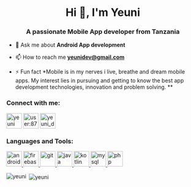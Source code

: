 <h1 align="center">Hi 👋, I'm Yeuni</h1>
<h3 align="center">A passionate Mobile App developer from Tanzania</h3>

- 💬 Ask me about **Android App development**

- 📫 How to reach me **yeunidev@gmail.com**

- ⚡ Fun fact *Mobile is in my nerves
 i live, breathe and dream 
 mobile apps. My interest 
 lies in pursuing and getting 
 to know the best app development
 technologies, 
innovation and problem solving.
**

<p align="left">
<h3 align="left">Connect with me:</h3>
<a href="https://www.linkedin.com/in/yeuni/" target="blank"><img align="center" src="https://www.vectorlogo.zone/logos/linkedin/linkedin-icon.svg" alt="yeuni gilbert" height="40" width="40" /></a>
<a href="https://stackoverflow.com/users/user:8748934" target="blank"><img align="center" src="https://www.vectorlogo.zone/logos/stackoverflow/stackoverflow-tile.svg" alt="user:8748934" height="40" width="40" /></a>
<a href="https://instagram.com/yeuni_dev" target="blank"><img align="center" src="https://www.vectorlogo.zone/logos/instagram/instagram-tile.svg" alt="yeuni_dev" height="40" width="40" /></a>
</p>

<h3 align="left">Languages and Tools:</h3>
<p align="left"> <a href="https://developer.android.com" target="_blank"> <img src="https://www.vectorlogo.zone/logos/android/android-official.svg" alt="android" width="40" height="40"/> </a> <a href="https://firebase.google.com/" target="_blank"> <img src="https://www.vectorlogo.zone/logos/firebase/firebase-icon.svg" alt="firebase" width="40" height="40"/> </a> <a href="https://git-scm.com/" target="_blank"> <img src="https://www.vectorlogo.zone/logos/git-scm/git-scm-icon.svg" alt="git" width="40" height="40"/> </a> <a href="https://www.java.com" target="_blank"> <img src="https://www.vectorlogo.zone/logos/java/java-icon.svg" alt="java" width="40" height="40"/> </a> <a href="https://kotlinlang.org" target="_blank"> <img src="https://www.vectorlogo.zone/logos/kotlinlang/kotlinlang-icon.svg" alt="kotlin" width="40" height="40"/> </a> <a href="https://www.mysql.com/" target="_blank"> <img src="https://www.vectorlogo.zone/logos/mysql/mysql-official.svg" alt="mysql" width="40" height="40"/> </a> <a href="https://www.php.net" target="_blank"> <img src="https://www.vectorlogo.zone/logos/php/php-icon.svg" alt="php" width="40" height="40"/> </a> </p>

<p><img align="left" src="https://github-readme-stats.vercel.app/api/top-langs/?username=yeuni&layout=compact" alt="yeuni" /></p>

<p>&nbsp;<img align="center" src="https://github-readme-stats.vercel.app/api?username=yeuni&show_icons=true" alt="yeuni" /></p>
